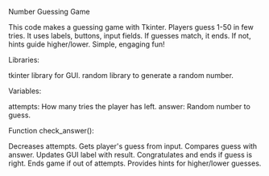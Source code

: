 Number Guessing Game

This code makes a guessing game with Tkinter. Players guess 1-50 in few tries. It uses labels, buttons, input fields. If guesses match, it ends. If not, hints guide higher/lower. Simple, engaging fun!

Libraries:

tkinter library for GUI.
random library to generate a random number.

Variables:

attempts: How many tries the player has left.
answer: Random number to guess.

Function check_answer():

Decreases attempts.
Gets player's guess from input.
Compares guess with answer.
Updates GUI label with result.
Congratulates and ends if guess is right.
Ends game if out of attempts.
Provides hints for higher/lower guesses.
